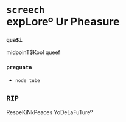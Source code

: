 # `screech` <br> expLoreº Ur Pheasure

### `qua$i`
midpoinT$Kool
queef

### `pregunta`
* `node tube`

## `RIP`
RespeKiNkPeaces
YoDeLaFuTureº
